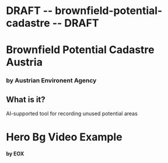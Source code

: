 # DRAFT -- brownfield-potential-cadastre -- DRAFT
# Brownfield Potential Cadastre Austria <!--{ as="img" mode="hero" src="https://www.gstatic.com/prettyearth/assets/full/14617.jpg" }-->
### by Austrian Environent Agency <!--{ style="font-size:1rem;opacity:0.7;margin-top:1rem;" }-->

## What is it?
AI-supported tool for recording unused potential areas

# Hero Bg Video Example <!--{ as="video" mode="hero" src="https://www.youtube.com/watch?v=e793jZFT2IM" }-->
#### by EOX <!--{ style="font-size:1rem;opacity:0.7;margin-top:1rem;" }-->
